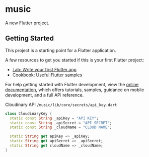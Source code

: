 # music

A new Flutter project.

## Getting Started

This project is a starting point for a Flutter application.

A few resources to get you started if this is your first Flutter project:

- [Lab: Write your first Flutter app](https://docs.flutter.dev/get-started/codelab)
- [Cookbook: Useful Flutter samples](https://docs.flutter.dev/cookbook)

For help getting started with Flutter development, view the
[online documentation](https://docs.flutter.dev/), which offers tutorials,
samples, guidance on mobile development, and a full API reference.

Cloudinary API `/music/lib/core/secrets/api_key.dart` 

```dart
class CloudinaryKey {
  static const String _apiKey = "API KEY";
  static const String _apiSecret = "API SECRET";
  static const String _cloudName = "CLOUD NAME";

  static String get apiKey => _apiKey;
  static String get apiSecret => _apiSecret;
  static String get cloudName => _cloudName;
}
```
